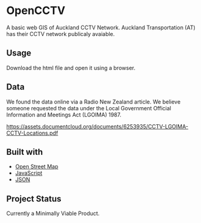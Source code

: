 # OpenCCTV
A basic web GIS of Auckland CCTV Network.
Auckland Transportation (AT) has their CCTV network publicaly avaiable.

## Usage
Download the html file and open it using a browser.

## Data
We found the data online via a Radio New Zealand article. We believe someone requested the data under the Local Government Official Information and Meetings Act (LGOIMA) 1987. 

https://assets.documentcloud.org/documents/6253935/CCTV-LGOIMA-CCTV-Locations.pdf

## Built with
* [Open Street Map](https://www.openstreetmap.org/)
* [JavaScript](https://www.javascript.com/)
* [JSON](https://www.json.org/)

## Project Status
Currently a Minimally Viable Product.